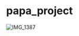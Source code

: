 # papa_project

![IMG_1387](https://github.com/aimennb/papa_project/assets/128648029/932bee39-8717-429f-b2cd-99b1b566ea67)
